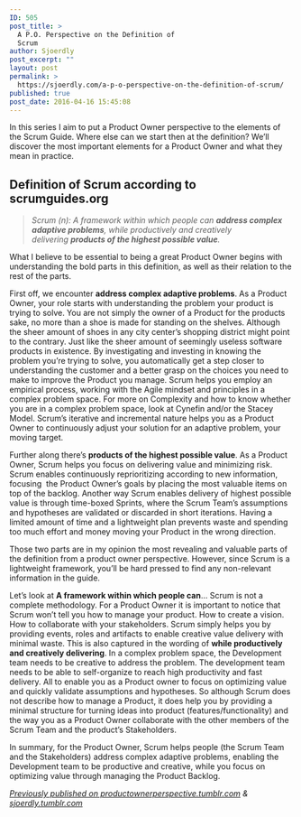 ```yaml
---
ID: 505
post_title: >
  A P.O. Perspective on the Definition of
  Scrum
author: Sjoerdly
post_excerpt: ""
layout: post
permalink: >
  https://sjoerdly.com/a-p-o-perspective-on-the-definition-of-scrum/
published: true
post_date: 2016-04-16 15:45:08
---
```

<!-- wp:paragraph -->
<p>In this series I aim to put a Product Owner perspective to the elements of the Scrum Guide. Where else can we start then at the definition? We’ll discover the most important elements for a Product Owner and what they mean in practice.</p>
<!-- /wp:paragraph -->

<!-- wp:heading -->
<h2>Definition of Scrum according to scrumguides.org</h2>
<!-- /wp:heading -->

<!-- wp:quote -->
<blockquote class="wp-block-quote"><p><em>Scrum (n): A framework within which people can&nbsp;<strong>address complex adaptive problems</strong>, while productively and creatively delivering&nbsp;<strong>products of the highest possible value</strong>.</em></p></blockquote>
<!-- /wp:quote -->

<!-- wp:paragraph -->
<p>What I believe to be essential to being a great Product Owner begins with understanding the bold parts in this definition, as well as their relation to the rest of the parts.&nbsp;</p>
<!-- /wp:paragraph -->

<!-- wp:paragraph -->
<p>First off, we encounter&nbsp;<strong>address complex adaptive problems</strong>. As a Product Owner, your role starts with understanding the problem your product is trying to solve. You are not simply the owner of a Product for the products sake, no more than a shoe is made for standing on the shelves. Although the sheer amount of shoes in any city center’s shopping district might point to the contrary. Just like the sheer amount of seemingly useless software products in existence. By investigating and investing in knowing the problem you’re trying to solve, you automatically get a step closer to understanding the customer and a better grasp on the choices you need to make to improve the Product you manage. Scrum helps you employ an empirical process, working with the Agile mindset and principles in a complex problem space. For more on Complexity and how to know whether you are in a complex problem space, look at Cynefin and/or the Stacey Model. Scrum’s iterative and incremental nature helps you as a Product Owner to continuously adjust your solution for an adaptive problem, your moving target. &nbsp;</p>
<!-- /wp:paragraph -->

<!-- wp:paragraph -->
<p>Further along there’s&nbsp;<strong>products of the highest possible value</strong>. As a Product Owner, Scrum helps you focus on delivering value and minimizing risk. Scrum enables continuously reprioritizing according to new information, focusing &nbsp;the Product Owner’s goals by placing the most valuable items on top of the backlog. Another way Scrum enables delivery of highest possible value is through time-boxed Sprints, where the Scrum Team’s assumptions and hypotheses are validated or discarded in short iterations. Having a limited amount of time and a lightweight plan prevents waste and spending too much effort and money moving your Product in the wrong direction.&nbsp;</p>
<!-- /wp:paragraph -->

<!-- wp:paragraph -->
<p>Those two parts are in my opinion the most revealing and valuable parts of the definition from a product owner perspective. However, since Scrum is a lightweight framework, you’ll be hard pressed to find any non-relevant information in the guide.&nbsp;</p>
<!-- /wp:paragraph -->

<!-- wp:paragraph -->
<p>Let’s look at&nbsp;<strong>A framework within which people can</strong>… Scrum is not a complete methodology. For a Product Owner it is important to notice that Scrum won’t tell you how to manage your product. How to create a vision. How to collaborate with your stakeholders. Scrum simply helps you by providing events, roles and artifacts to enable creative value delivery with minimal waste. This is also captured in the wording of&nbsp;<strong>while productively and creatively delivering</strong>. In a complex problem space, the Development team needs to be creative to address the problem. The development team needs to be able to self-organize to reach high productivity and fast delivery. All to enable you as a Product owner to focus on optimizing value and quickly validate assumptions and hypotheses. So although Scrum does not describe how to manage a Product, it does help you by providing a minimal structure for turning ideas into product (features/functionality) and the way you as a Product Owner collaborate with the other members of the Scrum Team and the product’s Stakeholders.&nbsp;</p>
<!-- /wp:paragraph -->

<!-- wp:paragraph -->
<p>In summary, for the Product Owner, Scrum helps people (the Scrum Team and the Stakeholders) address complex adaptive problems, enabling the Development team to be productive and creative, while you focus on optimizing value through managing the Product Backlog.</p>
<!-- /wp:paragraph -->

<!-- wp:paragraph -->
<p><em><a href="https://productownerperspective.tumblr.com/post/159637866353/a-po-perspective-on-the-definition-of-scrum">Previously published on productownerperspective.tumblr.com</a> &amp; </em><a href="http://sjoerdly.tumblr.com/post/159638000447/a-po-perspective-on-the-definition-of-scrum"><em>sjoerdly.tumblr.com</em></a></p>
<!-- /wp:paragraph -->